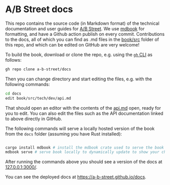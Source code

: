 # A/B Street docs

This repo contains the source code (in Markdown format) of the technical documentation and user guides for [A/B
Street](https://github.com/a-b-street/abstreet). We use
[mdbook](https://github.com/rust-lang/mdBook) for formatting, and have a Github
action publish on every commit. Contributions to the docs, all of which you can find as .md files
in the [book/src](https://github.com/a-b-street/docs/tree/main/book/src) folder of this repo,
and which can be edited on GitHub are very welcome!

To build the book, download or clone the repo, e.g. using the [`gh` CLI](https://github.com/cli/cli) as follows:

```bash
gh repo clone a-b-street/docs
```

Then you can change directory and start editing the files, e.g. with the following commands:

```bash
cd docs
edit book/src/tech/dev/api.md
```

That should open an editor with the contents of the [api.md](book/src/tech/dev/api.md) open, ready for you to edit.
You can also edit the files such as the API documentation linked to above directly in GitHub.

The following commands will serve a locally hosted version of the book from the `docs` folder (assuming you have Rust installed):

```bash

cargo install mdbook # install the mdbook crate used to serve the book
mdbook serve # serve book locally to dynamically update to show your changes
```

After running the commands above you should see a version of the docs at [127.0.0.1:3000/](http://127.0.0.1:3000/).

You can see the deployed docs at <https://a-b-street.github.io/docs>.
